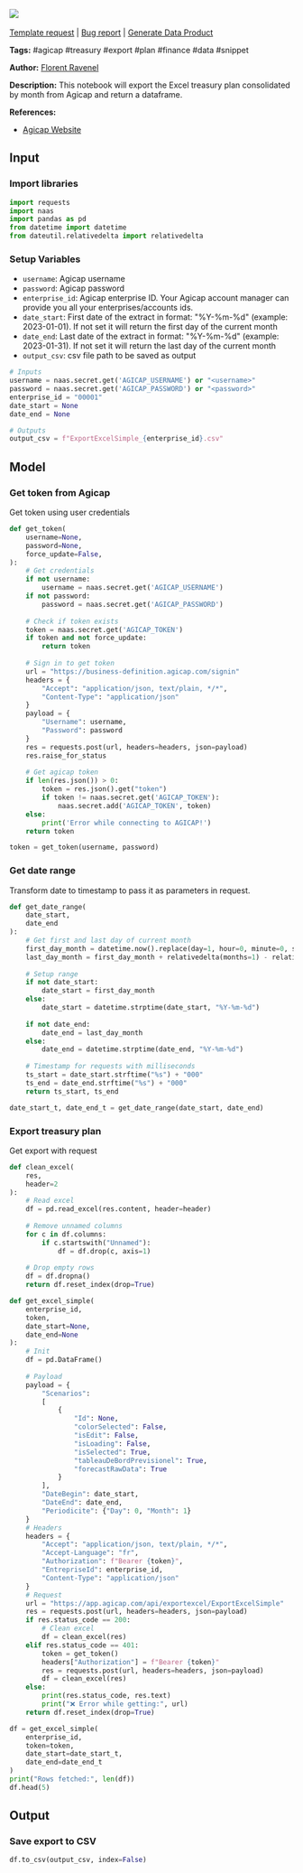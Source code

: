 <a href="https://app.naas.ai/user-redirect/naas/downloader?url=https://raw.githubusercontent.com/jupyter-naas/awesome-notebooks/master/Agicap/Agicap_Export_treasury_plan.ipynb" target="_parent"><img src="https://naasai-public.s3.eu-west-3.amazonaws.com/open_in_naas.svg"/></a><br><br><a href="https://github.com/jupyter-naas/awesome-notebooks/issues/new?assignees=&labels=&template=template-request.md&title=Tool+-+Action+of+the+notebook+">Template request</a> | <a href="https://github.com/jupyter-naas/awesome-notebooks/issues/new?assignees=&labels=bug&template=bug_report.md&title=Agicap+-+Export+treasury+plan:+Error+short+description">Bug report</a> | <a href="https://app.naas.ai/user-redirect/naas/downloader?url=https://raw.githubusercontent.com/jupyter-naas/awesome-notebooks/master/Naas/Naas_Start_data_product.ipynb" target="_parent">Generate Data Product</a>

**Tags:** #agicap #treasury #export #plan #finance #data #snippet

**Author:** [Florent Ravenel](https://www.linkedin.com/in/florent-ravenel)

**Description:** This notebook will export the Excel treasury plan consolidated by month from Agicap and return a dataframe.

**References:**
- [Agicap Website](https://app.agicap.com/fr/)

## Input

### Import libraries


```python
import requests
import naas
import pandas as pd
from datetime import datetime
from dateutil.relativedelta import relativedelta
```

### Setup Variables
- `username`: Agicap username
- `password`: Agicap password
- `enterprise_id`: Agicap enterprise ID. Your Agicap account manager can provide you all your enterprises/accounts ids.
- `date_start`: First date of the extract in format: "%Y-%m-%d" (example: 2023-01-01). If not set it will return the first day of the current month
- `date_end`: Last date of the extract in format: "%Y-%m-%d" (example: 2023-01-31). If not set it will return the last day of the current month
- `output_csv`: csv file path to be saved as output


```python
# Inputs
username = naas.secret.get('AGICAP_USERNAME') or "<username>"
password = naas.secret.get('AGICAP_PASSWORD') or "<password>"
enterprise_id = "00001"
date_start = None
date_end = None

# Outputs
output_csv = f"ExportExcelSimple_{enterprise_id}.csv"
```

## Model

### Get token from Agicap
Get token using user credentials


```python
def get_token(
    username=None,
    password=None,
    force_update=False,
):
    # Get credentials
    if not username:
        username = naas.secret.get('AGICAP_USERNAME')
    if not password:
        password = naas.secret.get('AGICAP_PASSWORD')
        
    # Check if token exists
    token = naas.secret.get('AGICAP_TOKEN')
    if token and not force_update:
        return token
    
    # Sign in to get token
    url = "https://business-definition.agicap.com/signin"
    headers = {
        "Accept": "application/json, text/plain, */*",
        "Content-Type": "application/json"
    }
    payload = {
        "Username": username,
        "Password": password
    }
    res = requests.post(url, headers=headers, json=payload)
    res.raise_for_status
    
    # Get agicap token
    if len(res.json()) > 0:
        token = res.json().get("token")
        if token != naas.secret.get('AGICAP_TOKEN'):
            naas.secret.add('AGICAP_TOKEN', token)
    else:
        print('Error while connecting to AGICAP!')
    return token

token = get_token(username, password)
```

### Get date range
Transform date to timestamp to pass it as parameters in request.


```python
def get_date_range(
    date_start,
    date_end
):
    # Get first and last day of current month
    first_day_month = datetime.now().replace(day=1, hour=0, minute=0, second=0, microsecond=0)
    last_day_month = first_day_month + relativedelta(months=1) - relativedelta(seconds=1)
    
    # Setup range
    if not date_start:
        date_start = first_day_month
    else:
        date_start = datetime.strptime(date_start, "%Y-%m-%d")
        
    if not date_end:
        date_end = last_day_month
    else:
        date_end = datetime.strptime(date_end, "%Y-%m-%d")
        
    # Timestamp for requests with milliseconds
    ts_start = date_start.strftime("%s") + "000"
    ts_end = date_end.strftime("%s") + "000"
    return ts_start, ts_end

date_start_t, date_end_t = get_date_range(date_start, date_end)
```

### Export treasury plan
Get export with request


```python
def clean_excel(
    res,
    header=2
):
    # Read excel
    df = pd.read_excel(res.content, header=header)
    
    # Remove unnamed columns
    for c in df.columns:
        if c.startswith("Unnamed"):
            df = df.drop(c, axis=1)
            
    # Drop empty rows
    df = df.dropna()
    return df.reset_index(drop=True)

def get_excel_simple(
    enterprise_id,
    token,
    date_start=None,
    date_end=None
):
    # Init
    df = pd.DataFrame()
    
    # Payload
    payload = {
        "Scenarios":
        [
            {
                "Id": None,
                "colorSelected": False,
                "isEdit": False,
                "isLoading": False,
                "isSelected": True,
                "tableauDeBordPrevisionel": True,
                "forecastRawData": True
            }
        ],
        "DateBegin": date_start,
        "DateEnd": date_end,
        "Periodicite": {"Day": 0, "Month": 1}
    }
    # Headers
    headers = {
        "Accept": "application/json, text/plain, */*",
        "Accept-Language": "fr",
        "Authorization": f"Bearer {token}",
        "EntrepriseId": enterprise_id,
        "Content-Type": "application/json"
    }
    # Request
    url = "https://app.agicap.com/api/exportexcel/ExportExcelSimple"
    res = requests.post(url, headers=headers, json=payload)
    if res.status_code == 200:
        # Clean excel
        df = clean_excel(res)
    elif res.status_code == 401:
        token = get_token()
        headers["Authorization"] = f"Bearer {token}"
        res = requests.post(url, headers=headers, json=payload)
        df = clean_excel(res)
    else:
        print(res.status_code, res.text)
        print("❌ Error while getting:", url)
    return df.reset_index(drop=True)

df = get_excel_simple(
    enterprise_id,
    token=token,
    date_start=date_start_t,
    date_end=date_end_t
)
print("Rows fetched:", len(df))
df.head(5)
```

 

## Output

### Save export to CSV


```python
df.to_csv(output_csv, index=False)
```
